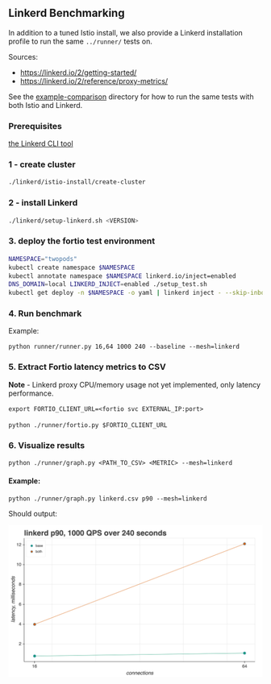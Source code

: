 ## Linkerd Benchmarking 

In addition to a tuned Istio install, we also provide a Linkerd installation profile to run the same `../runner/` tests on. 

Sources:
- https://linkerd.io/2/getting-started/
- https://linkerd.io/2/reference/proxy-metrics/ 

See the [example-comparison](example-comparison/) directory for how to run the same tests with both Istio and Linkerd.


### Prerequisites 

[the Linkerd CLI tool](https://linkerd.io/2/getting-started/#step-1-install-the-cli)

### 1 - create cluster 

```bash 
./linkerd/istio-install/create-cluster  
```

### 2 - install Linkerd 

```bash
./linkerd/setup-linkerd.sh <VERSION> 
```

### 3. deploy the fortio test environment 

```bash
NAMESPACE="twopods"
kubectl create namespace $NAMESPACE  
kubectl annotate namespace $NAMESPACE linkerd.io/inject=enabled
DNS_DOMAIN=local LINKERD_INJECT=enabled ./setup_test.sh
kubectl get deploy -n $NAMESPACE -o yaml | linkerd inject - --skip-inbound-ports=8077 --skip-outbound-ports=8077 | kubectl apply -f -

``` 

### 4. Run benchmark 

Example:

```
python runner/runner.py 16,64 1000 240 --baseline --mesh=linkerd
```

### 5. Extract Fortio latency metrics to CSV 

**Note** - Linkerd proxy CPU/memory usage not yet implemented, only latency performance.

```
export FORTIO_CLIENT_URL=<fortio svc EXTERNAL_IP:port>

python ./runner/fortio.py $FORTIO_CLIENT_URL
```

### 6. Visualize results 

```
python ./runner/graph.py <PATH_TO_CSV> <METRIC> --mesh=linkerd 
```

#### Example: 

```
python ./runner/graph.py linkerd.csv p90 --mesh=linkerd 
```

Should output: 

![example screenshot](linkerd-example.png)

